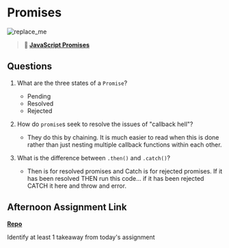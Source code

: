 # Promises

![replace_me](https://codeworks.blob.core.windows.net/public/assets/img/illustrations/placeholder.svg)

> **📖 [JavaScript Promises](https://codeworksacademy.com/fs-student-guide/resources/wk4/02-Promises)**

## Questions

1. What are the three states of a `Promise`?
    - Pending
    - Resolved
    - Rejected

2. How do `promise`s seek to resolve the issues of "callback hell"?
     - They do this by chaining. It is much easier to read when this is done rather than just nesting multiple callback functions within each other.

3. What is the difference between `.then()` and `.catch()`?

    - Then is for resolved promises and Catch is for rejected promises. If it has been resolved THEN run this code... if it has been rejected CATCH it here and throw and error. 

## Afternoon Assignment Link

**[Repo](https://github.com/smithtaylord/<ASSIGNMENT_REPO>)**

Identify at least 1 takeaway from today's assignment
